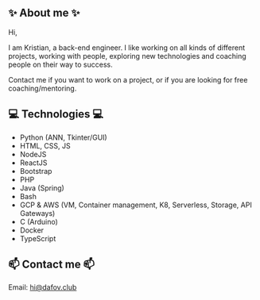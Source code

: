 ## ✨ About me ✨

Hi,

I am Kristian, a back-end engineer. I like working on all kinds of different projects, working with people, exploring new technologies and coaching people on their way to success. 

Contact me if you want to work on a project, or if you are looking for free coaching/mentoring.

## 💻 Technologies 💻
- Python (ANN, Tkinter/GUI)
- HTML, CSS, JS
- NodeJS
- ReactJS
- Bootstrap
- PHP
- Java (Spring)
- Bash
- GCP & AWS (VM, Container management, K8, Serverless, Storage, API Gateways)
- C (Arduino)
- Docker
- TypeScript

## 📫 Contact me 📫
Email: hi@dafov.club
